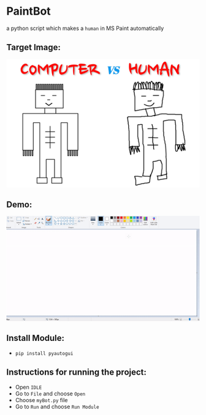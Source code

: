 # PaintBot
a python script which makes a `human` in MS Paint automatically

## Target Image:
![target_img](https://github.com/kmranrg/PaintBot/blob/master/target.jpg)

## Demo:
![target_gif](https://github.com/kmranrg/PaintBot/blob/master/drawing.gif)

## Install Module:
- `pip install pyautogui`

## Instructions for running the project:
+ Open `IDLE`
+ Go to `File` and choose `Open`
+ Choose `myBot.py` file
+ Go to `Run` and choose `Run Module`

